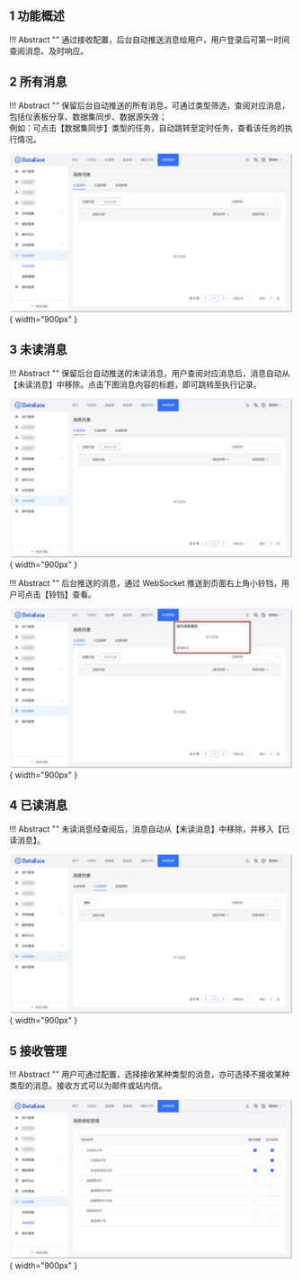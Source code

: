 ## 1 功能概述

!!! Abstract ""
	通过接收配置，后台自动推送消息给用户，用户登录后可第一时间查阅消息、及时响应。

## 2 所有消息

!!! Abstract ""
	保留后台自动推送的所有消息，可通过类型筛选，查阅对应消息，包括仪表板分享、数据集同步、数据源失效；  
	例如：可点击【数据集同步】类型的任务，自动跳转至定时任务，查看该任务的执行情况。
	
![所有消息](../../img/system_management/所有消息.png){ width="900px" }

## 3 未读消息

!!! Abstract ""
	保留后台自动推送的未读消息，用户查阅对应消息后，消息自动从【未读消息】中移除。点击下图消息内容的标题，即可跳转至执行记录。

![未读消息](../../img/system_management/未读消息.png){ width="900px" }

!!! Abstract ""
	后台推送的消息，通过 WebSocket 推送到页面右上角小铃铛，用户可点击【铃铛】查看。

![未读消息通知](../../img/system_management/未读消息通知.png){ width="900px" }

## 4 已读消息

!!! Abstract ""
	未读消息经查阅后，消息自动从【未读消息】中移除，并移入【已读消息】。

![已读消息](../../img/system_management/已读消息.png){ width="900px" }

## 5 接收管理

!!! Abstract ""
	用户可通过配置，选择接收某种类型的消息，亦可选择不接收某种类型的消息。接收方式可以为邮件或站内信。

![接收管理](../../img/system_management/接收管理.png){ width="900px" }
